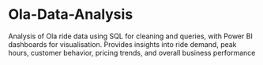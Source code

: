 # Ola-Data-Analysis
Analysis of Ola ride data using SQL for cleaning and queries, with Power BI dashboards for visualisation. Provides insights into ride demand, peak hours, customer behavior, pricing trends, and overall business performance
